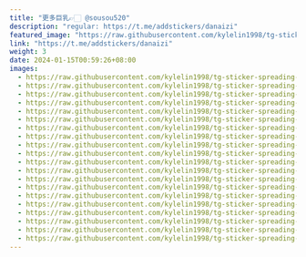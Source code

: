 ```yaml
---
title: "更多巨乳👉🏻 @sousou520"
description: "regular: https://t.me/addstickers/danaizi"
featured_image: "https://raw.githubusercontent.com/kylelin1998/tg-sticker-spreading-worldwide-images/main/img/d869e062-061d-4196-934c-429f9616034e.jpg"
link: "https://t.me/addstickers/danaizi"
weight: 3
date: 2024-01-15T00:59:26+08:00
images:
  - https://raw.githubusercontent.com/kylelin1998/tg-sticker-spreading-worldwide-images/main/img/d869e062-061d-4196-934c-429f9616034e.jpg
  - https://raw.githubusercontent.com/kylelin1998/tg-sticker-spreading-worldwide-images/main/img/314f83b1-46a2-4f4c-8d3c-f618840e6e3e.jpg
  - https://raw.githubusercontent.com/kylelin1998/tg-sticker-spreading-worldwide-images/main/img/0ec000c0-ddaa-4c5c-b8d0-f7eceedce145.jpg
  - https://raw.githubusercontent.com/kylelin1998/tg-sticker-spreading-worldwide-images/main/img/306177a1-3bd8-43a6-ae8a-8ded03abb2b1.jpg
  - https://raw.githubusercontent.com/kylelin1998/tg-sticker-spreading-worldwide-images/main/img/95a7f319-ffa6-4484-93f9-0734cf96c121.jpg
  - https://raw.githubusercontent.com/kylelin1998/tg-sticker-spreading-worldwide-images/main/img/d0125ac0-8662-4a5e-9a30-b1179f7c4ce5.jpg
  - https://raw.githubusercontent.com/kylelin1998/tg-sticker-spreading-worldwide-images/main/img/42909e19-95f4-40f7-940f-8ab3bda63f15.jpg
  - https://raw.githubusercontent.com/kylelin1998/tg-sticker-spreading-worldwide-images/main/img/0dc4eb14-8f5c-49c3-8760-6504a1c2b3ea.jpg
  - https://raw.githubusercontent.com/kylelin1998/tg-sticker-spreading-worldwide-images/main/img/8abe4fa6-5472-40aa-bee9-dee82fa6b51e.jpg
  - https://raw.githubusercontent.com/kylelin1998/tg-sticker-spreading-worldwide-images/main/img/34a2aa36-92c8-4755-adc1-22f3a0ddb2f1.jpg
  - https://raw.githubusercontent.com/kylelin1998/tg-sticker-spreading-worldwide-images/main/img/1c7d634b-5d6b-4301-bddb-a337fd1ad719.jpg
  - https://raw.githubusercontent.com/kylelin1998/tg-sticker-spreading-worldwide-images/main/img/3459adce-42fd-4c47-9bf5-042f98610a14.jpg
  - https://raw.githubusercontent.com/kylelin1998/tg-sticker-spreading-worldwide-images/main/img/5940f15a-1c99-4614-a2aa-de71f4839955.jpg
  - https://raw.githubusercontent.com/kylelin1998/tg-sticker-spreading-worldwide-images/main/img/d4e0f622-140b-47fc-9eaa-1180cc4aefc8.jpg
  - https://raw.githubusercontent.com/kylelin1998/tg-sticker-spreading-worldwide-images/main/img/7c4a4a8a-b2fa-4a98-a494-bdab79e2971b.jpg
  - https://raw.githubusercontent.com/kylelin1998/tg-sticker-spreading-worldwide-images/main/img/446ec7f0-4bec-41fe-803e-cf3d20ed61b7.jpg
  - https://raw.githubusercontent.com/kylelin1998/tg-sticker-spreading-worldwide-images/main/img/4cc91304-eb7c-4ff6-b384-9eabf7d5fac3.jpg
  - https://raw.githubusercontent.com/kylelin1998/tg-sticker-spreading-worldwide-images/main/img/b80f190f-b9f5-4ca6-b694-9629b4cd587a.jpg
  - https://raw.githubusercontent.com/kylelin1998/tg-sticker-spreading-worldwide-images/main/img/d1cd988a-79d7-4b93-b3b3-a5717e969646.jpg
  - https://raw.githubusercontent.com/kylelin1998/tg-sticker-spreading-worldwide-images/main/img/1d74f5f7-4e99-48f3-b2e2-e9f020c61bb7.jpg
---
```

